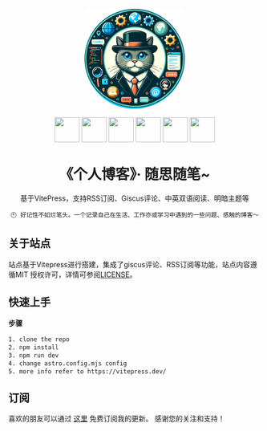 <p align="center">
    <img width="200" src="https://raw.githubusercontent.com/binarycoder777/binarycoder777.github.io/main/public/favicon.ico">
</p>

<p align="center">
    <a target="_blank">
        <img src="https://vitepress.dev/vitepress-logo-mini.svg" style="width: 50px; height: 50px;"/>
    </a>
    <a target="_blank">
        <img src="https://img.icons8.com/?size=100&id=rY6agKizO9eb&format=png&color=000000" style="width: 50px; height: 50px;"/>
    </a>
    <a target="_blank">
        <img src="https://img.icons8.com/?size=100&id=13841&format=png&color=000000" style="width: 50px; height: 50px;"/>
    </a>
    <a target="_blank">
        <img src="https://img.icons8.com/?size=100&id=yauDoZYEux9L&format=png&color=000000" style="width: 50px; height: 50px;"/>
    </a>
    <a target="_blank">
        <img src="https://img.icons8.com/?size=100&id=12192&format=png&color=000000" style="width: 50px; height: 50px;"/>
    </a>
    <a target="_blank">
        <img src="https://img.icons8.com/?size=100&id=76thz6hgYpSk&format=png&color=000000" style="width: 50px; height: 50px;"/>
    </a>
</p>


<h1 align="center">《个人博客》· 随思随笔~ </h1>

<div align="center">



<p>基于VitePress，支持RSS订阅、Giscus评论、中英双语阅读、明暗主题等</p>

```
🕙 好记性不如烂笔头。一个记录自己在生活、工作亦或学习中遇到的一些问题、感触的博客～
```

</div>


## 关于站点

站点基于Vitepress进行搭建，集成了giscus评论、RSS订阅等功能，站点内容遵循MIT 授权许可，详情可参阅[LICENSE](https://github.com/binarycoder777/personal-docs?tab=MIT-1-ov-file)。

## 快速上手

**步骤**
```
1. clone the repo
2. npm install
3. npm run dev
4. change astro.config.mjs config
5. more info refer to https://vitepress.dev/
```
## 订阅

喜欢的朋友可以通过 [这里](https://binarycoder777.cn/feed.rss) 免费订阅我的更新。 感谢您的关注和支持！

